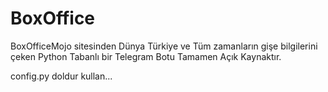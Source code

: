 # BoxOffice
BoxOfficeMojo sitesinden Dünya Türkiye ve Tüm zamanların gişe bilgilerini çeken Python Tabanlı bir Telegram Botu Tamamen Açık Kaynaktır. 


config.py doldur kullan...
